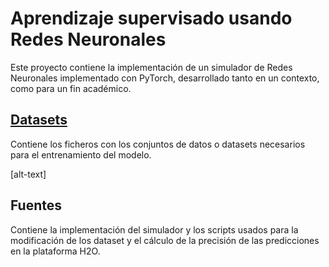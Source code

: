 <h1> Aprendizaje supervisado usando Redes Neuronales </h1>

Este proyecto contiene la implementación de un simulador de Redes Neuronales implementado con PyTorch, desarrollado tanto en un contexto, como para un fin académico.


[<h2>Datasets</h2>](https://github.com/VictorBouhaben/Supervised-learning-using-Neural-Networks/tree/main/Datasets)
Contiene los ficheros con los conjuntos de datos o datasets necesarios para el entrenamiento del modelo.

[alt-text]<h2>Fuentes </h2>
Contiene la implementación del simulador y los scripts usados para la modificación de los dataset y el cálculo de la precisión de las predicciones en la plataforma H2O.
